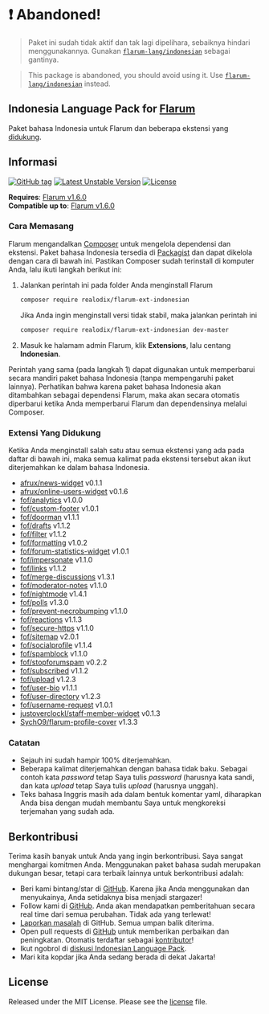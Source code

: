 # :exclamation: Abandoned!

> Paket ini sudah tidak aktif dan tak lagi dipelihara, sebaiknya hindari menggunakannya. Gunakan [`flarum-lang/indonesian`][`flarum-lang/indonesian`] sebagai gantinya.

> This package is abandoned, you should avoid using it. Use [`flarum-lang/indonesian`][`flarum-lang/indonesian`] instead.

[`flarum-lang/indonesian`]: https://github.com/flarum-lang/indonesian

## Indonesia Language Pack for [Flarum](http://flarum.org/)

Paket bahasa Indonesia untuk Flarum dan beberapa ekstensi yang [didukung](#extensi-yang-didukung).

## Informasi
[![GitHub tag](https://img.shields.io/github/tag/realodix/flarum-ext-indonesian.svg)](https://GitHub.com/realodix/flarum-ext-indonesian/tags/)
[![Latest Unstable Version](https://poser.pugx.org/realodix/flarum-ext-indonesian/v/unstable)](https://github.com/realodix/flarum-ext-indonesian/archive/master.zip)
[![License](https://poser.pugx.org/realodix/flarum-ext-indonesian/license)](https://github.com/realodix/flarum-ext-indonesian/blob/master/LICENSE)

**Requires**: [Flarum v1.6.0](https://github.com/flarum/core/releases/tag/v1.6.0) <br>
**Compatible up to**: [Flarum v1.6.0](https://github.com/flarum/core/releases/tag/v1.6.0)

### Cara Memasang
Flarum mengandalkan [Composer](https://getcomposer.org/) untuk mengelola dependensi dan ekstensi. Paket bahasa Indonesia tersedia di [Packagist](https://packagist.org/packages/realodix/flarum-ext-indonesian) dan dapat dikelola dengan cara di bawah ini. Pastikan Composer sudah terinstall di komputer Anda, lalu ikuti langkah berikut ini:

1. Jalankan perintah ini pada folder Anda menginstall Flarum

   ```sh
   composer require realodix/flarum-ext-indonesian
   ```

   Jika Anda ingin menginstall versi tidak stabil, maka jalankan perintah ini

   ```sh
   composer require realodix/flarum-ext-indonesian dev-master
   ```

2. Masuk ke halamam admin Flarum, klik **Extensions**, lalu centang **Indonesian**.

Perintah yang sama (pada langkah 1) dapat digunakan untuk memperbarui secara mandiri paket bahasa Indonesia (tanpa mempengaruhi paket lainnya). Perhatikan bahwa karena paket bahasa Indonesia akan ditambahkan sebagai dependensi Flarum, maka akan secara otomatis diperbarui ketika Anda memperbarui Flarum dan dependensinya melalui Composer.

### Extensi Yang Didukung
Ketika Anda menginstall salah satu atau semua ekstensi yang ada pada daftar di bawah ini, maka semua kalimat pada ekstensi tersebut akan ikut diterjemahkan ke dalam bahasa Indonesia.

- [afrux/news-widget](https://github.com/afrux/news-widget) v0.1.1
- [afrux/online-users-widget](https://github.com/afrux/online-users-widget) v0.1.6
- [fof/analytics](https://github.com/friendsofflarum/analytics) v1.0.0
- [fof/custom-footer](https://github.com/friendsofflarum/custom-footer) v1.0.1
- [fof/doorman](https://github.com/FriendsOfFlarum/doorman) v1.1.1
- [fof/drafts](https://github.com/FriendsOfFlarum/drafts) v1.1.2
- [fof/filter](https://github.com/FriendsOfFlarum/filter) v1.1.2
- [fof/formatting](https://github.com/friendsofflarum/formatting) v1.0.2
- [fof/forum-statistics-widget](https://github.com/FriendsOfFlarum/forum-statistics-widget) v1.0.1
- [fof/impersonate](https://github.com/FriendsOfFlarum/impersonate) v1.1.0
- [fof/links](https://github.com/FriendsOfFlarum/links) v1.1.2
- [fof/merge-discussions](https://github.com/friendsofflarum/merge-discussions) v1.3.1
- [fof/moderator-notes](https://github.com/FriendsOfFlarum/moderator-notes) v1.1.0
- [fof/nightmode](https://github.com/friendsofflarum/nightmode) v1.4.1
- [fof/polls](https://github.com/friendsofflarum/polls) v1.3.0
- [fof/prevent-necrobumping](https://github.com/friendsofflarum/prevent-necrobumping) v1.1.0
- [fof/reactions](https://github.com/friendsofflarum/reactions) v1.1.3
- [fof/secure-https](https://github.com/friendsofflarum/secure-https) v1.1.0
- [fof/sitemap](https://github.com/FriendsOfFlarum/sitemap) v2.0.1
- [fof/socialprofile](https://github.com/FriendsOfFlarum/socialprofile) v1.1.4
- [fof/spamblock](https://github.com/friendsofflarum/spamblock) v1.1.0
- [fof/stopforumspam](https://github.com/friendsofflarum/stopforumspam) v0.2.2
- [fof/subscribed](https://github.com/friendsofflarum/subscribed) v1.1.2
- [fof/upload](https://github.com/friendsofflarum/upload) v1.2.3
- [fof/user-bio](https://github.com/friendsofflarum/user-bio) v1.1.1
- [fof/user-directory](https://github.com/friendsofflarum/user-directory) v1.2.3
- [fof/username-request](https://github.com/friendsofflarum/username-request) v1.0.1
- [justoverclockl/staff-member-widget](https://github.com/justoverclockl/staff-member-widget) v0.1.3
- [SychO9/flarum-profile-cover](https://github.com/SychO9/flarum-profile-cover) v1.3.3


### Catatan
- Sejauh ini sudah hampir 100% diterjemahkan.
- Beberapa kalimat diterjemahkan dengan bahasa tidak baku. Sebagai contoh kata _password_ tetap Saya tulis _password_ (harusnya kata sandi, dan kata _upload_ tetap Saya tulis _upload_ (harusnya unggah).
- Teks bahasa Inggris masih ada dalam bentuk komentar yaml, diharapkan Anda bisa dengan mudah membantu Saya untuk mengkoreksi terjemahan yang sudah ada.

## Berkontribusi
Terima kasih banyak untuk Anda yang ingin berkontribusi. Saya sangat menghargai komitmen Anda. Menggunakan paket bahasa sudah merupakan dukungan besar, tetapi cara terbaik lainnya untuk berkontribusi adalah:

- Beri kami bintang/star di [GitHub](https://github.com/realodix/flarum-ext-indonesian). Karena jika Anda menggunakan dan menyukainya, Anda setidaknya bisa menjadi stargazer!
- Follow kami di [GitHub](https://github.com/realodix/flarum-ext-indonesian). Anda akan mendapatkan pemberitahuan secara real time dari semua perubahan. Tidak ada yang terlewat!
- [Laporkan masalah](https://github.com/realodix/flarum-ext-indonesian/issues) di GitHub. Semua umpan balik diterima.
- Open pull requests di [GitHub](https://github.com/realodix/flarum-ext-indonesian) untuk memberikan perbaikan dan peningkatan. Otomatis terdaftar sebagai [kontributor](https://github.com/realodix/flarum-ext-indonesian/graphs/contributors)!
- Ikut ngobrol di [diskusi Indonesian Language Pack](https://discuss.flarum.org/d/1358-indonesian-language-pack).
- Mari kita kopdar jika Anda sedang berada di dekat Jakarta!


## License
Released under the MIT License. Please see the [license](https://github.com/realodix/flarum-ext-indonesian/blob/master/LICENSE) file.
